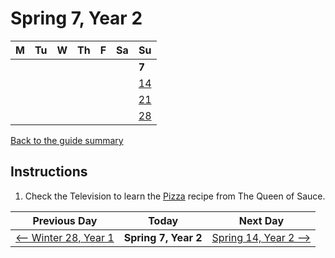# Spring 7, Year 2

| M                          | Tu                        | W                         | Th                        | F                         | Sa                        | Su                        |
| -------------------------- | ------------------------- | ------------------------- | ------------------------- |-------------------------- | ------------------------- | ------------------------- |
|                            |                           |                           |                           |                           |                           | **7**                     |
|                            |                           |                           |                           |                           |                           | [14](year-2-spring-14.md) |
|                            |                           |                           |                           |                           |                           | [21](year-2-spring-21.md) |
|                            |                           |                           |                           |                           |                           | [28](year-2-spring-28.md) |

[Back to the guide summary](readme.md)

## Instructions

1. Check the Television to learn the [Pizza](https://stardewvalleywiki.com/Pizza) recipe from The Queen of Sauce.

| Previous Day                                | Today                 | Next Day                                    |
| ------------------------------------------- | --------------------- | ------------------------------------------- |
| [⟵ Winter 28, Year 1](year-1-winter-28.md) | **Spring 7, Year 2**  | [Spring 14, Year 2 ⟶](year-2-spring-14.md) |
